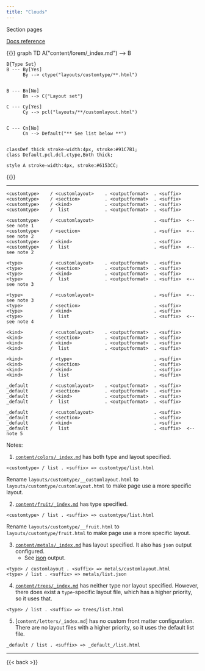 ```yaml
---
title: "Clouds"
---
```


Section pages

[Docs reference](https://gohugo.io/templates/lookup-order/#examples-layout-lookup-for-section-pages)

{{<mermaid>}}
graph TD
    A("content/lorem/_index.md") --> B
    
    B{Type Set}
    B --- By[Yes]
          By --> ctype("layouts/customtype/**.html")
    

    B --- Bn[No]
          Bn --> C{"Layout set"}

    C --- Cy[Yes]
          Cy --> pcl("layouts/**/customlayout.html")


    C --- Cn[No]
          Cn --> Default("** See list below **")
    

    classDef thick stroke-width:4px, stroke:#91C7B1;
    class Default,pcl,dcl,ctype,Both thick;

    style A stroke-width:4px, stroke:#6153CC;



{{</mermaid>}}

---

```
<customtype>    / <customlayout>    . <outputformat>  . <suffix>
<customtype>    / <section>         . <outputformat>  . <suffix>
<customtype>    / <kind>            . <outputformat>  . <suffix>
<customtype>    /  list             . <outputformat>  . <suffix>  

<customtype>    / <customlayout>                      . <suffix>  <-- see note 1
<customtype>    / <section>                           . <suffix>  <-- see note 2
<customtype>    / <kind>                              . <suffix>
<customtype>    /  list                               . <suffix>  <-- see note 2

<type>          / <customlayout>    . <outputformat>  . <suffix>
<type>          / <section>         . <outputformat>  . <suffix>
<type>          / <kind>            . <outputformat>  . <suffix>
<type>          /  list             . <outputformat>  . <suffix>  <-- see note 3

<type>          / <customlayout>                      . <suffix>  <-- see note 3
<type>          / <section>                           . <suffix>
<type>          / <kind>                              . <suffix>
<type>          /  list                               . <suffix>  <-- see note 4

<kind>          / <customlayout>    . <outputformat>  . <suffix>
<kind>          / <section>         . <outputformat>  . <suffix>
<kind>          / <kind>            . <outputformat>  . <suffix>
<kind>          /  list             . <outputformat>  . <suffix>

<kind>          / <type>                              . <suffix>
<kind>          / <section>                           . <suffix>
<kind>          / <kind>                              . <suffix>
<kind>          /  list                               . <suffix>

_default        / <customlayout>    . <outputformat>  . <suffix>
_default        / <section>         . <outputformat>  . <suffix>
_default        / <kind>            . <outputformat>  . <suffix>
_default        /  list             . <outputformat>  . <suffix>

_default        / <customlayout>                      . <suffix>
_default        / <section>                           . <suffix>
_default        / <kind>                              . <suffix>
_default        /  list                               . <suffix>  <-- note 5

```

Notes:

1. [`content/colors/_index.md`](/colors/) has both type and layout specified. 
```
<customtype> / list . <suffix> => customtype/list.html
```

Rename `layouts/customtype/__customlayout.html` to `layouts/customtype/customlayout.html` to make page use a more specific layout.


2. [`content/fruit/_index.md`](/fruit/) has type specified.
```
<customtype> / list . <suffix> => customtype/list.html
```

Rename `layouts/customtype/__fruit.html` to `layouts/customtype/fruit.html` to make page use a more specific layout.


3. [`content/metals/_index.md`](/metals/) has layout specified. It also has `json` output configured.
      - See [json](/metals/index.json) output.
```
<type> / customlayout . <suffix> => metals/customlayout.html
<type> / list . <suffix> => metals/list.json
```


4. [`content/trees/_index.md`](/trees/) has neither type nor layout specified. However, there does exist a `type`-specific layout file,
which has a higher priority, so it uses that.
```
<type> / list . <suffix> => trees/list.html
```

5. [`content/letters/_index.md`] has no custom front matter configuration. There are no layout files with a higher priority, so it uses the default list file.
```
_default / list . <suffix> => _default_/list.html

```

---

{{< back >}}